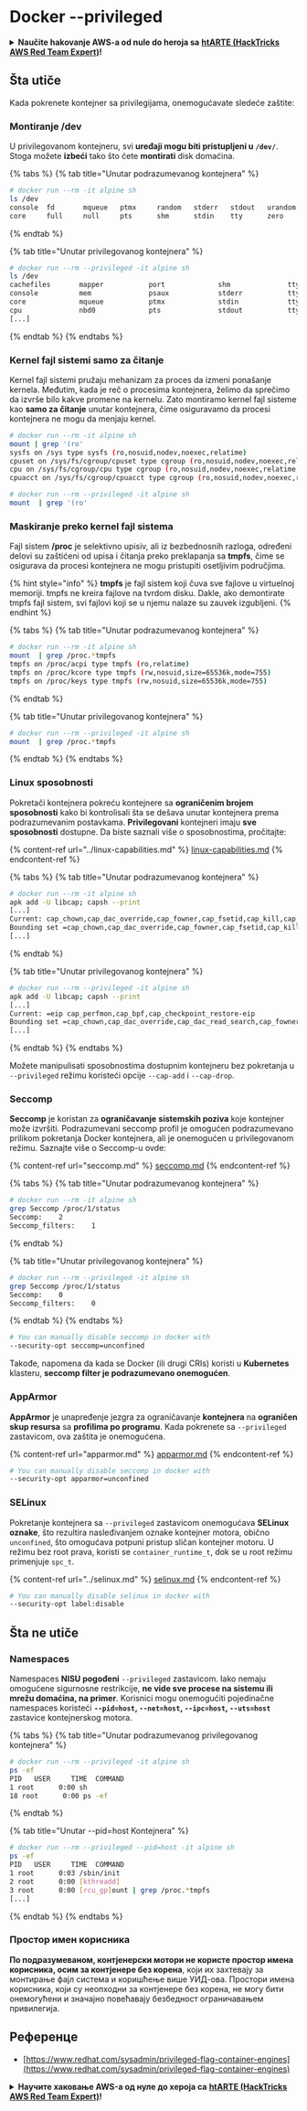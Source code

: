 # Docker --privileged

<details>

<summary><strong>Naučite hakovanje AWS-a od nule do heroja sa</strong> <a href="https://training.hacktricks.xyz/courses/arte"><strong>htARTE (HackTricks AWS Red Team Expert)</strong></a><strong>!</strong></summary>

* Da li radite u **cybersecurity kompaniji**? Želite li da vidite svoju **kompaniju reklamiranu na HackTricks-u**? Ili želite da imate pristup **najnovijoj verziji PEASS-a ili preuzmete HackTricks u PDF formatu**? Proverite [**SUBSCRIPTION PLANS**](https://github.com/sponsors/carlospolop)!
* Otkrijte [**The PEASS Family**](https://opensea.io/collection/the-peass-family), našu kolekciju ekskluzivnih [**NFT-ova**](https://opensea.io/collection/the-peass-family)
* Nabavite [**zvanični PEASS & HackTricks swag**](https://peass.creator-spring.com)
* **Pridružite se** [**💬**](https://emojipedia.org/speech-balloon/) [**Discord grupi**](https://discord.gg/hRep4RUj7f) ili [**telegram grupi**](https://t.me/peass) ili me **pratite** na **Twitter-u** 🐦[**@carlospolopm**](https://twitter.com/hacktricks\_live)**.**
* **Podelite svoje hakovanje trikove slanjem PR-ova na** [**hacktricks repo**](https://github.com/carlospolop/hacktricks) **i** [**hacktricks-cloud repo**](https://github.com/carlospolop/hacktricks-cloud).

</details>

## Šta utiče

Kada pokrenete kontejner sa privilegijama, onemogućavate sledeće zaštite:

### Montiranje /dev

U privilegovanom kontejneru, svi **uređaji mogu biti pristupljeni u `/dev/`**. Stoga možete **izbeći** tako što ćete **montirati** disk domaćina.

{% tabs %}
{% tab title="Unutar podrazumevanog kontejnera" %}
```bash
# docker run --rm -it alpine sh
ls /dev
console  fd       mqueue   ptmx     random   stderr   stdout   urandom
core     full     null     pts      shm      stdin    tty      zero
```
{% endtab %}

{% tab title="Unutar privilegovanog kontejnera" %}
```bash
# docker run --rm --privileged -it alpine sh
ls /dev
cachefiles       mapper           port             shm              tty24            tty44            tty7
console          mem              psaux            stderr           tty25            tty45            tty8
core             mqueue           ptmx             stdin            tty26            tty46            tty9
cpu              nbd0             pts              stdout           tty27            tty47            ttyS0
[...]
```
{% endtab %}
{% endtabs %}

### Kernel fajl sistemi samo za čitanje

Kernel fajl sistemi pružaju mehanizam za proces da izmeni ponašanje kernela. Međutim, kada je reč o procesima kontejnera, želimo da sprečimo da izvrše bilo kakve promene na kernelu. Zato montiramo kernel fajl sisteme kao **samo za čitanje** unutar kontejnera, čime osiguravamo da procesi kontejnera ne mogu da menjaju kernel.

```bash
# docker run --rm -it alpine sh
mount | grep '(ro'
sysfs on /sys type sysfs (ro,nosuid,nodev,noexec,relatime)
cpuset on /sys/fs/cgroup/cpuset type cgroup (ro,nosuid,nodev,noexec,relatime,cpuset)
cpu on /sys/fs/cgroup/cpu type cgroup (ro,nosuid,nodev,noexec,relatime,cpu)
cpuacct on /sys/fs/cgroup/cpuacct type cgroup (ro,nosuid,nodev,noexec,relatime,cpuacct)
```

```bash
# docker run --rm --privileged -it alpine sh
mount  | grep '(ro'
```

### Maskiranje preko kernel fajl sistema

Fajl sistem **/proc** je selektivno upisiv, ali iz bezbednosnih razloga, određeni delovi su zaštićeni od upisa i čitanja preko preklapanja sa **tmpfs**, čime se osigurava da procesi kontejnera ne mogu pristupiti osetljivim područjima.

{% hint style="info" %}
**tmpfs** je fajl sistem koji čuva sve fajlove u virtuelnoj memoriji. tmpfs ne kreira fajlove na tvrdom disku. Dakle, ako demontirate tmpfs fajl sistem, svi fajlovi koji se u njemu nalaze su zauvek izgubljeni.
{% endhint %}

{% tabs %}
{% tab title="Unutar podrazumevanog kontejnera" %}
```bash
# docker run --rm -it alpine sh
mount  | grep /proc.*tmpfs
tmpfs on /proc/acpi type tmpfs (ro,relatime)
tmpfs on /proc/kcore type tmpfs (rw,nosuid,size=65536k,mode=755)
tmpfs on /proc/keys type tmpfs (rw,nosuid,size=65536k,mode=755)
```
{% endtab %}

{% tab title="Unutar privilegovanog kontejnera" %}
```bash
# docker run --rm --privileged -it alpine sh
mount  | grep /proc.*tmpfs
```
{% endtab %}
{% endtabs %}

### Linux sposobnosti

Pokretači kontejnera pokreću kontejnere sa **ograničenim brojem sposobnosti** kako bi kontrolisali šta se dešava unutar kontejnera prema podrazumevanim postavkama. **Privilegovani** kontejneri imaju **sve** **sposobnosti** dostupne. Da biste saznali više o sposobnostima, pročitajte:

{% content-ref url="../linux-capabilities.md" %}
[linux-capabilities.md](../linux-capabilities.md)
{% endcontent-ref %}

{% tabs %}
{% tab title="Unutar podrazumevanog kontejnera" %}
```bash
# docker run --rm -it alpine sh
apk add -U libcap; capsh --print
[...]
Current: cap_chown,cap_dac_override,cap_fowner,cap_fsetid,cap_kill,cap_setgid,cap_setuid,cap_setpcap,cap_net_bind_service,cap_net_raw,cap_sys_chroot,cap_mknod,cap_audit_write,cap_setfcap=eip
Bounding set =cap_chown,cap_dac_override,cap_fowner,cap_fsetid,cap_kill,cap_setgid,cap_setuid,cap_setpcap,cap_net_bind_service,cap_net_raw,cap_sys_chroot,cap_mknod,cap_audit_write,cap_setfcap
[...]
```
{% endtab %}

{% tab title="Unutar privilegovanog kontejnera" %}
```bash
# docker run --rm --privileged -it alpine sh
apk add -U libcap; capsh --print
[...]
Current: =eip cap_perfmon,cap_bpf,cap_checkpoint_restore-eip
Bounding set =cap_chown,cap_dac_override,cap_dac_read_search,cap_fowner,cap_fsetid,cap_kill,cap_setgid,cap_setuid,cap_setpcap,cap_linux_immutable,cap_net_bind_service,cap_net_broadcast,cap_net_admin,cap_net_raw,cap_ipc_lock,cap_ipc_owner,cap_sys_module,cap_sys_rawio,cap_sys_chroot,cap_sys_ptrace,cap_sys_pacct,cap_sys_admin,cap_sys_boot,cap_sys_nice,cap_sys_resource,cap_sys_time,cap_sys_tty_config,cap_mknod,cap_lease,cap_audit_write,cap_audit_control,cap_setfcap,cap_mac_override,cap_mac_admin,cap_syslog,cap_wake_alarm,cap_block_suspend,cap_audit_read
[...]
```
{% endtab %}
{% endtabs %}

Možete manipulisati sposobnostima dostupnim kontejneru bez pokretanja u `--privileged` režimu koristeći opcije `--cap-add` i `--cap-drop`.

### Seccomp

**Seccomp** je koristan za **ograničavanje** **sistemskih poziva** koje kontejner može izvršiti. Podrazumevani seccomp profil je omogućen podrazumevano prilikom pokretanja Docker kontejnera, ali je onemogućen u privilegovanom režimu. Saznajte više o Seccomp-u ovde:

{% content-ref url="seccomp.md" %}
[seccomp.md](seccomp.md)
{% endcontent-ref %}

{% tabs %}
{% tab title="Unutar podrazumevanog kontejnera" %}
```bash
# docker run --rm -it alpine sh
grep Seccomp /proc/1/status
Seccomp:	2
Seccomp_filters:	1
```
{% endtab %}

{% tab title="Unutar privilegovanog kontejnera" %}
```bash
# docker run --rm --privileged -it alpine sh
grep Seccomp /proc/1/status
Seccomp:	0
Seccomp_filters:	0
```
{% endtab %}
{% endtabs %}

```bash
# You can manually disable seccomp in docker with
--security-opt seccomp=unconfined
```

Takođe, napomena da kada se Docker (ili drugi CRIs) koristi u **Kubernetes** klasteru, **seccomp filter je podrazumevano onemogućen**.

### AppArmor

**AppArmor** je unapređenje jezgra za ograničavanje **kontejnera** na **ograničen skup resursa** sa **profilima po programu**. Kada pokrenete sa `--privileged` zastavicom, ova zaštita je onemogućena.

{% content-ref url="apparmor.md" %}
[apparmor.md](apparmor.md)
{% endcontent-ref %}

```bash
# You can manually disable seccomp in docker with
--security-opt apparmor=unconfined
```

### SELinux

Pokretanje kontejnera sa `--privileged` zastavicom onemogućava **SELinux oznake**, što rezultira nasleđivanjem oznake kontejner motora, obično `unconfined`, što omogućava potpuni pristup sličan kontejner motoru. U režimu bez root prava, koristi se `container_runtime_t`, dok se u root režimu primenjuje `spc_t`.

{% content-ref url="../selinux.md" %}
[selinux.md](../selinux.md)
{% endcontent-ref %}

```bash
# You can manually disable selinux in docker with
--security-opt label:disable
```

## Šta ne utiče

### Namespaces

Namespaces **NISU pogođeni** `--privileged` zastavicom. Iako nemaju omogućene sigurnosne restrikcije, **ne vide sve procese na sistemu ili mrežu domaćina, na primer**. Korisnici mogu onemogućiti pojedinačne namespaces koristeći **`--pid=host`, `--net=host`, `--ipc=host`, `--uts=host`** zastavice kontejnerskog motora.

{% tabs %}
{% tab title="Unutar podrazumevanog privilegovanog kontejnera" %}
```bash
# docker run --rm --privileged -it alpine sh
ps -ef
PID   USER     TIME  COMMAND
1 root      0:00 sh
18 root      0:00 ps -ef
```
{% endtab %}

{% tab title="Unutar --pid=host Kontejnera" %}
```bash
# docker run --rm --privileged --pid=host -it alpine sh
ps -ef
PID   USER     TIME  COMMAND
1 root      0:03 /sbin/init
2 root      0:00 [kthreadd]
3 root      0:00 [rcu_gp]ount | grep /proc.*tmpfs
[...]
```
{% endtab %}
{% endtabs %}

### Простор имен корисника

**По подразумеваном, контјенерски мотори не користе простор имена корисника, осим за контјенере без корена**, који их захтевају за монтирање фајл система и коришћење више УИД-ова. Простори имена корисника, који су неопходни за контјенере без корена, не могу бити онемогућени и значајно повећавају безбедност ограничавањем привилегија.

## Референце

* [https://www.redhat.com/sysadmin/privileged-flag-container-engines](https://www.redhat.com/sysadmin/privileged-flag-container-engines)

<details>

<summary><strong>Научите хаковање AWS-а од нуле до хероја са</strong> <a href="https://training.hacktricks.xyz/courses/arte"><strong>htARTE (HackTricks AWS Red Team Expert)</strong></a><strong>!</strong></summary>

* Да ли радите у **компанији за кибер безбедност**? Желите ли да видите **вашу компанију рекламирану на HackTricks**? Или желите да имате приступ **најновијој верзији PEASS или преузмете HackTricks у PDF-у**? Проверите [**ПЛАНОВЕ ПРЕТПЛАТЕ**](https://github.com/sponsors/carlospolop)!
* Откријте [**The PEASS Family**](https://opensea.io/collection/the-peass-family), нашу колекцију ексклузивних [**NFT-ова**](https://opensea.io/collection/the-peass-family)
* Набавите [**званични PEASS & HackTricks сувенир**](https://peass.creator-spring.com)
* **Придружите се** [**💬**](https://emojipedia.org/speech-balloon/) [**Discord групи**](https://discord.gg/hRep4RUj7f) или [**телеграм групи**](https://t.me/peass) или ме **пратите** на **Твитеру** 🐦[**@carlospolopm**](https://twitter.com/hacktricks\_live)**.**
* **Поделите своје хакерске трикове слањем PR-ова на** [**hacktricks репо**](https://github.com/carlospolop/hacktricks) **и** [**hacktricks-cloud репо**](https://github.com/carlospolop/hacktricks-cloud).

</details>
